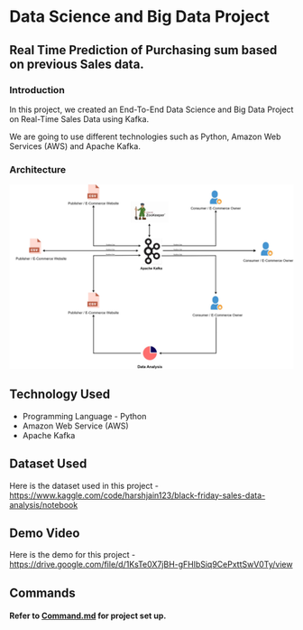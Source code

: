 # Data Science and Big Data Project

## Real Time Prediction of Purchasing sum based on previous Sales data.

### Introduction

In this project, we created an End-To-End Data Science and Big Data Project on Real-Time Sales Data using Kafka.

We are going to use different technologies such as Python, Amazon Web Services (AWS) and Apache Kafka.

### Architecture

<img src="architecture.jpg">

## Technology Used

- Programming Language - Python
- Amazon Web Service (AWS)
- Apache Kafka

## Dataset Used

Here is the dataset used in this project - https://www.kaggle.com/code/harshjain123/black-friday-sales-data-analysis/notebook

## Demo Video

Here is the demo for this project - https://drive.google.com/file/d/1KsTe0X7jBH-gFHlbSiq9CePxttSwV0Ty/view

## Commands

#### Refer to [Command.md](command.md) for project set up.
